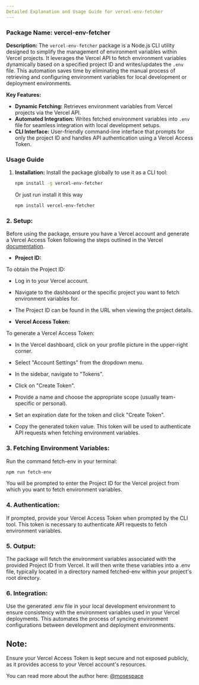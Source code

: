 ```yaml
---
Detailed Explanation and Usage Guide for vercel-env-fetcher
---
```


### Package Name: vercel-env-fetcher

**Description:**
The `vercel-env-fetcher` package is a Node.js CLI utility designed to simplify the management of environment variables within Vercel projects. It leverages the Vercel API to fetch environment variables dynamically based on a specified project ID and writes/updates the `.env` file. This automation saves time by eliminating the manual process of retrieving and configuring environment variables for local development or deployment environments.

**Key Features:**

- **Dynamic Fetching:** Retrieves environment variables from Vercel projects via the Vercel API.
- **Automated Integration:** Writes fetched environment variables into `.env` file for seamless integration with local development setups.
- **CLI Interface:** User-friendly command-line interface that prompts for only the project ID and handles API authentication using a Vercel Access Token.

### Usage Guide

1. **Installation:**
   Install the package globally to use it as a CLI tool:

   ```bash
   npm install -g vercel-env-fetcher
   ```

   Or just run install it this way

   ```bash
   npm install vercel-env-fetcher
   ```

### 2. Setup:

Before using the package, ensure you have a Vercel account and generate a Vercel Access Token following the steps outlined in the Vercel [documentation](https://vercel.com/docs/rest-api#creating-an-access-token).

- **Project ID:**

To obtain the Project ID:

- Log in to your Vercel account.

- Navigate to the dashboard or the specific project you want to fetch environment variables for.

- The Project ID can be found in the URL when viewing the project details.

- **Vercel Access Token:**

To generate a Vercel Access Token:

- In the Vercel dashboard, click on your profile picture in the upper-right corner.

- Select "Account Settings" from the dropdown menu.

- In the sidebar, navigate to "Tokens".

- Click on "Create Token".

- Provide a name and choose the appropriate scope (usually team-specific or personal).

- Set an expiration date for the token and click "Create Token".

- Copy the generated token value. This token will be used to authenticate API requests when fetching environment variables.

### 3. **Fetching Environment Variables:**

Run the command fetch-env in your terminal:

```bash
npm run fetch-env
```

You will be prompted to enter the Project ID for the Vercel project from which you want to fetch environment variables.

### 4. Authentication:

If prompted, provide your Vercel Access Token when prompted by the CLI tool. This token is necessary to authenticate API requests to fetch environment variables.

### 5. Output:

The package will fetch the environment variables associated with the provided Project ID from Vercel. It will then write these variables into a .env file, typically located in a directory named fetched-env within your project's root directory.

### 6. Integration:

Use the generated .env file in your local development environment to ensure consistency with the environment variables used in your Vercel deployments. This automates the process of syncing environment configurations between development and deployment environments.

## Note:

Ensure your Vercel Access Token is kept secure and not exposed publicly, as it provides access to your Vercel account's resources.

You can read more about the author here: [@mosespace](https://www.mosespace.com)
